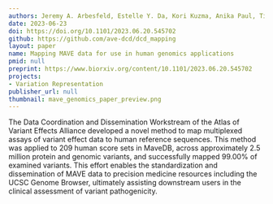 ```yaml
---
authors: Jeremy A. Arbesfeld, Estelle Y. Da, Kori Kuzma, Anika Paul, Tierra Farris, Kevin Riehle, Nuno Daniel Saraiva Agostinho, Jordan F. Safer, Aleksandar Milosavljevic, Julia Foreman, Helen V. Firth, Sarah E. Hunt, Sumaiya Iqbal, Melissa Cline, Alan F. Rubin, Alex H. Wagner
date: 2023-06-23
doi: https://doi.org/10.1101/2023.06.20.545702
github: https://github.com/ave-dcd/dcd_mapping
layout: paper
name: Mapping MAVE data for use in human genomics applications
pmid: null
preprint: https://www.biorxiv.org/content/10.1101/2023.06.20.545702
projects:
- Variation Representation
publisher_url: null
thumbnail: mave_genomics_paper_preview.png
---
```

The Data Coordination and Dissemination Workstream of the Atlas of Variant Effects Alliance developed a novel method to map multiplexed assays of variant effect data to human reference sequences. This method was applied to 209 human score sets in MaveDB, across approximately 2.5 million protein and genomic variants, and successfully mapped 99.00% of examined variants. This effort enables the standardization and dissemination of MAVE data to precision medicine resources including the UCSC Genome Browser, ultimately assisting downstream users in the clinical assessment of variant pathogenicity.

